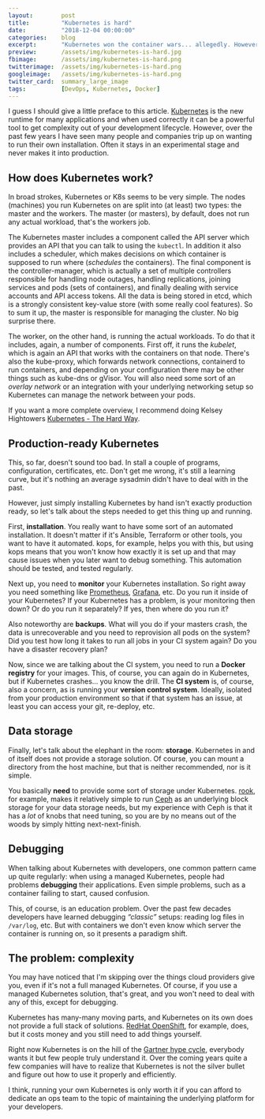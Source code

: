 ```yaml
---
layout:        post
title:         "Kubernetes is hard"
date:          "2018-12-04 00:00:00"
categories:    blog
excerpt:       "Kubernetes won the container wars... allegedly. However, Kubernetes is still hard and causing a lot of grief."
preview:       /assets/img/kubernetes-is-hard.jpg
fbimage:       /assets/img/kubernetes-is-hard.png
twitterimage:  /assets/img/kubernetes-is-hard.png
googleimage:   /assets/img/kubernetes-is-hard.png
twitter_card:  summary_large_image
tags:          [DevOps, Kubernetes, Docker]
---
```


I guess I should give a little preface to this article. [Kubernetes](https://kubernetes.io/) is the new runtime for many
applications and when used correctly it can be a powerful tool to get complexity out of your development lifecycle.
However, over the past few years I have seen many people and companies trip up on wanting to run their own installation.
Often it stays in an experimental stage and never makes it into production.

## How does Kubernetes work?

In broad strokes, Kubernetes or K8s seems to be very simple. The nodes (machines) you run Kubernetes on are split into
(at least) two types: the master and the workers. The master (or masters), by default, does not run any actual
workload, that's the workers job.

The Kubernetes master includes a component called the API server which provides an API that you can talk to using the
`kubectl`. In addition it also includes a scheduler, which makes decisions on which container is supposed to run where
(*schedules* the containers). The final component is the controller-manager, which is actually a set of multiple
controllers responsible for handling node outages, handling replications, joining services and pods (sets of containers),
and finally dealing with service accounts and API access tokens. All the data is being stored in etcd, which is a
strongly consistent key-value store (with some really cool features). So to sum it up, the master is responsible for 
managing the cluster. No big surprise there.

The worker, on the other hand, is running the actual workloads. To do that it includes, again, a number of components.
First off, it runs the *kubelet*, which is again an API that works with the containers on that node. There's also the
kube-proxy, which forwards network connections, containerd to run containers, and depending on your configuration there
may be other things such as kube-dns or gVisor. You will also need some sort of an *overlay network* or an integration
with your underlying networking setup so Kubernetes can manage the network between your pods. 

If you want a more complete overview, I recommend doing Kelsey Hightowers
[Kubernetes - The Hard Way](https://github.com/kelseyhightower/kubernetes-the-hard-way).

## Production-ready Kubernetes

This, so far, doesn't sound too bad. In stall a couple of programs, configuration, certificates, etc. Don't get me 
wrong, it's still a learning curve, but it's nothing an average sysadmin didn't have to deal with in the past.

However, just simply installing Kubernetes by hand isn't exactly production ready, so let's talk about the steps needed
to get this thing up and running.

First, **installation**. You really want to have some sort of an automated installation. It doesn't matter if it's
Ansible, Terraform or other tools, you want to have it automated. kops, for example, helps you with this, but using kops
means that you won't know how exactly it is set up and that may cause issues when you later want to debug something.
This automation should be tested, and tested regularly.

Next up, you need to **monitor** your Kubernetes installation. So right away you need something like
[Prometheus](), [Grafana](), etc. Do you run it inside of your Kubernetes? If your Kubernetes has a problem, is your
monitoring then down? Or do you run it separately? If yes, then where do you run it?

Also noteworthy are **backups**. What will you do if your masters crash, the data is unrecoverable and you need to
reprovision all pods on the system? Did you test how long it takes to run all jobs in your CI system again? Do you
have a disaster recovery plan?

Now, since we are talking about the CI system, you need to run a **Docker registry** for your images. This, of course,
you can again do in Kubernetes, but if Kubernetes crashes... you know the drill. The **CI system** is, of course, also 
a concern, as is running your **version control system**. Ideally, isolated from your production environment so that if
that system has an issue, at least you can access your git, re-deploy, etc.

## Data storage

Finally, let's talk about the elephant in the room: **storage**. Kubernetes in and of itself does not provide a storage
solution. Of course, you can mount a directory from the host machine, but that is neither recommended, nor is it simple.

You basically **need** to provide some sort of storage under Kubernetes. [rook](https://rook.io/), for example, makes it 
relatively simple to run [Ceph](https://ceph.com/) as an underlying block storage for your data storage needs, but my
experience with Ceph is that it has a *lot* of knobs that need tuning, so you are by no means out of the woods by simply
hitting next-next-finish.

## Debugging

When talking about Kubernetes with developers, one common pattern came up quite regularly: when using a managed 
Kubernetes, people had problems **debugging** their applications. Even simple problems, such as a container failing to
start, caused confusion.

This, of course, is an education problem. Over the past few decades developers have learned debugging
*&ldquo;classic&rdquo;* setups: reading log files in `/var/log`, etc. But with containers we don't even know which 
server the container is running on, so it presents a paradigm shift.

## The problem: complexity

You may have noticed that I'm skipping over the things cloud providers give you, even if it's not a full managed
Kubernetes. Of course, if you use a managed Kubernetes solution, that's great, and you won't need to deal with any of
this, except for debugging.

Kubernetes has many-many moving parts, and Kubernetes on its own does not provide a full stack of solutions.
[RedHat OpenShift](https://www.openshift.com/), for example, does, but it costs money and you still need to add things
yourself.

Right now Kubernetes is on the hill of the
[Gartner hype cycle](https://www.gartner.com/en/research/methodologies/gartner-hype-cycle), everybody wants it but few
people truly understand it. Over the coming years quite a few companies will have to realize that Kubernetes is not the
silver bullet and figure out how to use it properly and efficiently.

I think, running your own Kubernetes is only worth it if you can afford to dedicate an ops team to the topic of
maintaining the underlying platform for your developers.